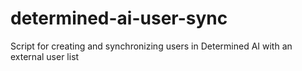 # determined-ai-user-sync
Script for creating and synchronizing users in Determined AI with an external user list 
